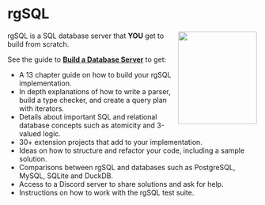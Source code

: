 # rgSQL

<img align=right width=159 height=187 src="https://technicaldeft.com/rgsql_logo_small.png"/> rgSQL is a SQL database server that **YOU** get to build from scratch.

See the guide to **[Build a Database Server](https://technicaldeft.com/build-a-database-server)** to get:

+ A 13 chapter guide on how to build your rgSQL implementation.
+ In depth explanations of how to write a parser, build a type checker, and create a query plan with iterators.
+ Details about important SQL and relational database concepts such as atomicity and 3-valued logic.
+ 30+ extension projects that add to your implementation.
+ Ideas on how to structure and refactor your code, including a sample solution.
+ Comparisons between rgSQL and databases such as PostgreSQL, MySQL, SQLite and DuckDB.
+ Access to a Discord server to share solutions and ask for help.
+ Instructions on how to work with the rgSQL test suite.